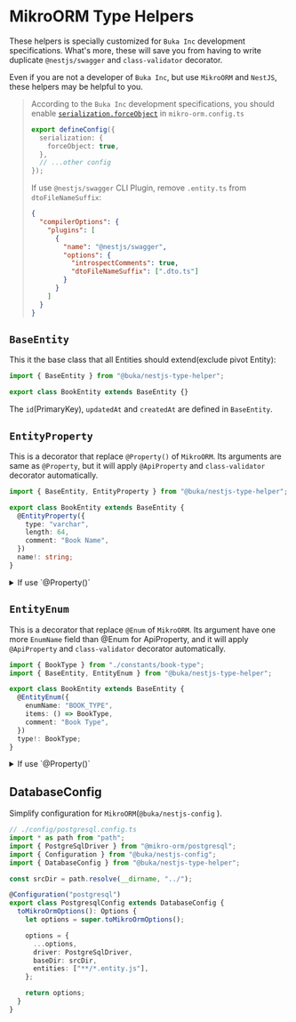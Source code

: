 # MikroORM Type Helpers

These helpers is specially customized for `Buka Inc` development specifications.
What's more, these will save you from having to write duplicate `@nestjs/swagger` and `class-validator` decorator.

Even if you are not a developer of `Buka Inc`, but use `MikroORM` and `NestJS`, these helpers may be helpful to you.

> According to the `Buka Inc` development specifications,
> you should enable [`serialization.forceObject`](https://mikro-orm.io/docs/serializing#foreign-keys-are-forceobject) in `mikro-orm.config.ts`
>
> ```typescript
> export defineConfig({
>   serialization: {
>     forceObject: true,
>   },
>   // ...other config
> });
> ```
>
> If use `@nestjs/swagger` CLI Plugin, remove `.entity.ts` from `dtoFileNameSuffix`:
>
> ```json
> {
>   "compilerOptions": {
>     "plugins": [
>       {
>         "name": "@nestjs/swagger",
>         "options": {
>           "introspectComments": true,
>           "dtoFileNameSuffix": [".dto.ts"]
>         }
>       }
>     ]
>   }
> }
> ```

## `BaseEntity`

This it the base class that all Entities should extend(exclude pivot Entity):

```typescript
import { BaseEntity } from "@buka/nestjs-type-helper";

export class BookEntity extends BaseEntity {}
```

The `id`(PrimaryKey), `updatedAt` and `createdAt` are defined in `BaseEntity`.

## `EntityProperty`

This is a decorator that replace `@Property()` of `MikroORM`.
Its arguments are same as `@Property`,
but it will apply `@ApiProperty` and `class-validator` decorator automatically.

```typescript
import { BaseEntity, EntityProperty } from "@buka/nestjs-type-helper";

export class BookEntity extends BaseEntity {
  @EntityProperty({
    type: "varchar",
    length: 64,
    comment: "Book Name",
  })
  name!: string;
}
```

<details>
  <summary>If use `@Property()`</summary>

```typescript
import { BaseEntity } from "@buka/nestjs-type-helper";
import { Property } from "@mikro-orm/core";
import { ApiProperty } from "@nestjs/swagger";

export class BookEntity extends BaseEntity {
  @Property({
    type: "varchar",
    length: 64,
    comment: "Book Name",
  })
  @IsString()
  @MaxLength(64)
  @ApiProperty({
    type: string,
    maxLength: 64,
  })
  name!: string;
}
```

</details>

## `EntityEnum`

This is a decorator that replace `@Enum` of `MikroORM`.
Its argument have one more `EnumName` field than @Enum for ApiProperty,
and it will apply `@ApiProperty` and `class-validator` decorator automatically.

```typescript
import { BookType } from "./constants/book-type";
import { BaseEntity, EntityEnum } from "@buka/nestjs-type-helper";

export class BookEntity extends BaseEntity {
  @EntityEnum({
    enumName: "BOOK_TYPE",
    items: () => BookType,
    comment: "Book Type",
  })
  type!: BookType;
}
```

<details>
  <summary>If use `@Property()`</summary>

```typescript
import { BaseEntity } from "@buka/nestjs-type-helper";

export class BookEntity extends BaseEntity {
  @ApiProperty({
    enumName: 'BOOK_TYPE',
    enum: () => BookType,
    description: 'Book Type'
  })
  @Property({
    items: () => BookType,
    comment: 'Book Type'
  })
  type!: BookType,
}
```

</details>

## DatabaseConfig

Simplify configuration for `MikroORM`(`@buka/nestjs-config` ).

```typescript
// ./config/postgresql.config.ts
import * as path from "path";
import { PostgreSqlDriver } from "@mikro-orm/postgresql";
import { Configuration } from "@buka/nestjs-config";
import { DatabaseConfig } from "@buka/nestjs-type-helper";

const srcDir = path.resolve(__dirname, "../");

@Configuration("postgresql")
export class PostgresqlConfig extends DatabaseConfig {
  toMikroOrmOptions(): Options {
    let options = super.toMikroOrmOptions();

    options = {
      ...options,
      driver: PostgreSqlDriver,
      baseDir: srcDir,
      entities: ["**/*.entity.js"],
    };

    return options;
  }
}
```
